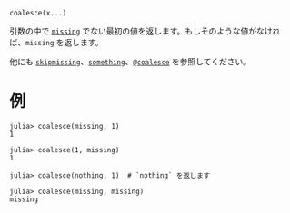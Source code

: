 ```
coalesce(x...)
```

引数の中で [`missing`](@ref) でない最初の値を返します。もしそのような値がなければ、`missing` を返します。

他にも [`skipmissing`](@ref)、[`something`](@ref)、[`@coalesce`](@ref) を参照してください。

# 例

```jldoctest
julia> coalesce(missing, 1)
1

julia> coalesce(1, missing)
1

julia> coalesce(nothing, 1)  # `nothing` を返します

julia> coalesce(missing, missing)
missing
```
